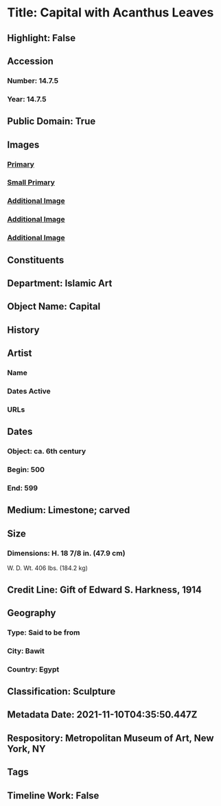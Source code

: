 # Title: Capital with Acanthus Leaves
## Highlight: False
## Accession
### Number: 14.7.5
### Year: 14.7.5
## Public Domain: True
## Images
### [Primary](https://images.metmuseum.org/CRDImages/is/original/DP259713.jpg)
### [Small Primary](https://images.metmuseum.org/CRDImages/is/web-large/DP259713.jpg)
### [Additional Image](https://images.metmuseum.org/CRDImages/is/original/14.7.5.JPG)
### [Additional Image](https://images.metmuseum.org/CRDImages/is/original/DP259714.jpg)
### [Additional Image](https://images.metmuseum.org/CRDImages/is/original/31775.jpg)
## Constituents
## Department: Islamic Art
## Object Name: Capital
## History
## Artist
### Name
### Dates Active
### URLs
## Dates
### Object: ca. 6th century
### Begin: 500
### End: 599
## Medium: Limestone; carved
## Size
### Dimensions: H. 18 7/8 in. (47.9 cm)
W. 
D. 
Wt. 406 lbs. (184.2 kg)
## Credit Line: Gift of Edward S. Harkness, 1914
## Geography
### Type: Said to be from
### City: Bawit
### Country: Egypt
## Classification: Sculpture
## Metadata Date: 2021-11-10T04:35:50.447Z
## Respository: Metropolitan Museum of Art, New York, NY
## Tags
## Timeline Work: False